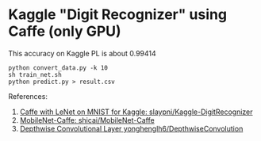 Kaggle "Digit Recognizer" using Caffe (only GPU)
=========================================

This accuracy on Kaggle PL is about 0.99414

```
python convert_data.py -k 10
sh train_net.sh
python predict.py > result.csv
```

References: 
1. <a href="https://github.com/slaypni/Kaggle-DigitRecognizer"> Caffe with LeNet on MNIST for Kaggle: slaypni/Kaggle-DigitRecognizer</a>
2. <a href="https://github.com/shicai/MobileNet-Caffe">MobileNet-Caffe: shicai/MobileNet-Caffe</a>
3. <a href="https://github.com/yonghenglh6/DepthwiseConvolution">Depthwise Convolutional Layer yonghenglh6/DepthwiseConvolution</a>
